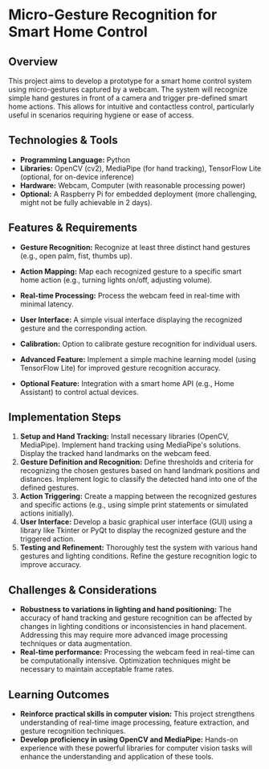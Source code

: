 # Micro-Gesture Recognition for Smart Home Control

## Overview

This project aims to develop a prototype for a smart home control system using micro-gestures captured by a webcam.  The system will recognize simple hand gestures in front of a camera and trigger pre-defined smart home actions.  This allows for intuitive and contactless control, particularly useful in scenarios requiring hygiene or ease of access.

## Technologies & Tools

- **Programming Language:** Python
- **Libraries:** OpenCV (cv2), MediaPipe (for hand tracking), TensorFlow Lite (optional, for on-device inference)
- **Hardware:** Webcam, Computer (with reasonable processing power)
- **Optional:**  A Raspberry Pi for embedded deployment (more challenging, might not be fully achievable in 2 days).


## Features & Requirements

- **Gesture Recognition:** Recognize at least three distinct hand gestures (e.g., open palm, fist, thumbs up).
- **Action Mapping:**  Map each recognized gesture to a specific smart home action (e.g., turning lights on/off, adjusting volume).
- **Real-time Processing:**  Process the webcam feed in real-time with minimal latency.
- **User Interface:** A simple visual interface displaying the recognized gesture and the corresponding action.
- **Calibration:**  Option to calibrate gesture recognition for individual users.

- **Advanced Feature:** Implement a simple machine learning model (using TensorFlow Lite) for improved gesture recognition accuracy.
- **Optional Feature:** Integration with a smart home API (e.g., Home Assistant) to control actual devices.


## Implementation Steps

1. **Setup and Hand Tracking:** Install necessary libraries (OpenCV, MediaPipe).  Implement hand tracking using MediaPipe's solutions. Display the tracked hand landmarks on the webcam feed.
2. **Gesture Definition and Recognition:** Define thresholds and criteria for recognizing the chosen gestures based on hand landmark positions and distances. Implement logic to classify the detected hand into one of the defined gestures.
3. **Action Triggering:**  Create a mapping between the recognized gestures and specific actions (e.g., using simple print statements or simulated actions initially).
4. **User Interface:** Develop a basic graphical user interface (GUI) using a library like Tkinter or PyQt to display the recognized gesture and the triggered action.
5. **Testing and Refinement:**  Thoroughly test the system with various hand gestures and lighting conditions. Refine the gesture recognition logic to improve accuracy.


## Challenges & Considerations

- **Robustness to variations in lighting and hand positioning:**  The accuracy of hand tracking and gesture recognition can be affected by changes in lighting conditions or inconsistencies in hand placement.  Addressing this may require more advanced image processing techniques or data augmentation.
- **Real-time performance:** Processing the webcam feed in real-time can be computationally intensive. Optimization techniques might be necessary to maintain acceptable frame rates.


## Learning Outcomes

- **Reinforce practical skills in computer vision:** This project strengthens understanding of real-time image processing, feature extraction, and gesture recognition techniques.
- **Develop proficiency in using OpenCV and MediaPipe:** Hands-on experience with these powerful libraries for computer vision tasks will enhance the understanding and application of these tools.

